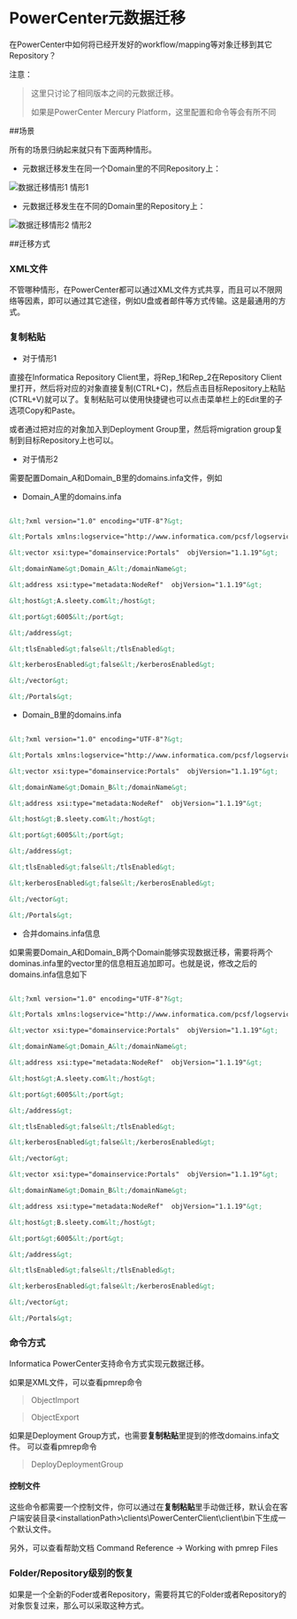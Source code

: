 # PowerCenter元数据迁移


在PowerCenter中如何将已经开发好的workflow/mapping等对象迁移到其它Repository？

注意：
> 这里只讨论了相同版本之间的元数据迁移。
>
> 如果是PowerCenter Mercury Platform，这里配置和命令等会有所不同


##场景

所有的场景归纳起来就只有下面两种情形。

- 元数据迁移发生在同一个Domain里的不同Repository上：

![数据迁移情形1](Migration1.png) 情形1

- 元数据迁移发生在不同的Domain里的Repository上：

![数据迁移情形2](Migration2.png) 情形2

##迁移方式

### XML文件
不管哪种情形，在PowerCenter都可以通过XML文件方式共享，而且可以不限网络等因素，即可以通过其它途径，例如U盘或者邮件等方式传输。这是最通用的方式。

### 复制粘贴
- 对于情形1

直接在Informatica Repository Client里，将Rep_1和Rep_2在Repository Client里打开，然后将对应的对象直接复制(CTRL+C)，然后点击目标Repository上粘贴(CTRL+V)就可以了。复制粘贴可以使用快捷键也可以点击菜单栏上的Edit里的子选项Copy和Paste。

或者通过把对应的对象加入到Deployment Group里，然后将migration group复制到目标Repository上也可以。

- 对于情形2

需要配置Domain_A和Domain_B里的domains.infa文件，例如

- Domain_A里的domains.infa 

```xml

&lt;?xml version="1.0" encoding="UTF-8"?&gt;

&lt;Portals xmlns:logservice="http://www.informatica.com/pcsf/logservice" xmlns:domainservice="http://www.informatica.com/pcsf/domainservice" xmlns:domainconfigservice="http://www.informatica.com/pcsf/domainconfigservice" xmlns:alertservice="http://www.informatica.com/pcsf/alertservice" xmlns:usermanagement="http://www.informatica.com/pcsf/usermanagement" xmlns:webserviceshub="http://www.informatica.com/pcsf/webserviceshub" xmlns:xsi="http://www.w3.org/2001/XMLSchema-instance" xmlns:domainbackup="http://www.informatica.com/pcsf/domainbackup" xmlns:xsd="http://www.w3.org/2001/XMLSchema" xmlns:licenseusage="http://www.informatica.com/pcsf/licenseusage" xmlns:metadata="http://www.informatica.com/pcsf/metadata" xmlns:common="http://www.informatica.com/pcsf/common"  xsi:type="common:PCSFVector"  objVersion="1.1.19"&gt;

&lt;vector xsi:type="domainservice:Portals"  objVersion="1.1.19"&gt;

&lt;domainName&gt;Domain_A&lt;/domainName&gt;

&lt;address xsi:type="metadata:NodeRef"  objVersion="1.1.19"&gt;

&lt;host&gt;A.sleety.com&lt;/host&gt;

&lt;port&gt;6005&lt;/port&gt;

&lt;/address&gt;

&lt;tlsEnabled&gt;false&lt;/tlsEnabled&gt;

&lt;kerberosEnabled&gt;false&lt;/kerberosEnabled&gt;

&lt;/vector&gt;

&lt;/Portals&gt;

```

- Domain_B里的domains.infa

```xml

&lt;?xml version="1.0" encoding="UTF-8"?&gt;

&lt;Portals xmlns:logservice="http://www.informatica.com/pcsf/logservice" xmlns:domainservice="http://www.informatica.com/pcsf/domainservice" xmlns:domainconfigservice="http://www.informatica.com/pcsf/domainconfigservice" xmlns:alertservice="http://www.informatica.com/pcsf/alertservice" xmlns:usermanagement="http://www.informatica.com/pcsf/usermanagement" xmlns:webserviceshub="http://www.informatica.com/pcsf/webserviceshub" xmlns:xsi="http://www.w3.org/2001/XMLSchema-instance" xmlns:domainbackup="http://www.informatica.com/pcsf/domainbackup" xmlns:xsd="http://www.w3.org/2001/XMLSchema" xmlns:licenseusage="http://www.informatica.com/pcsf/licenseusage" xmlns:metadata="http://www.informatica.com/pcsf/metadata" xmlns:common="http://www.informatica.com/pcsf/common"  xsi:type="common:PCSFVector"  objVersion="1.1.19"&gt;

&lt;vector xsi:type="domainservice:Portals"  objVersion="1.1.19"&gt;

&lt;domainName&gt;Domain_B&lt;/domainName&gt;

&lt;address xsi:type="metadata:NodeRef"  objVersion="1.1.19"&gt;

&lt;host&gt;B.sleety.com&lt;/host&gt;

&lt;port&gt;6005&lt;/port&gt;

&lt;/address&gt;

&lt;tlsEnabled&gt;false&lt;/tlsEnabled&gt;

&lt;kerberosEnabled&gt;false&lt;/kerberosEnabled&gt;

&lt;/vector&gt;

&lt;/Portals&gt;

```

- 合并domains.infa信息

如果需要Domain_A和Domain_B两个Domain能够实现数据迁移，需要将两个dominas.infa里的vector里的信息相互追加即可。也就是说，修改之后的domains.infa信息如下

```xml

&lt;?xml version="1.0" encoding="UTF-8"?&gt;

&lt;Portals xmlns:logservice="http://www.informatica.com/pcsf/logservice" xmlns:domainservice="http://www.informatica.com/pcsf/domainservice" xmlns:domainconfigservice="http://www.informatica.com/pcsf/domainconfigservice" xmlns:alertservice="http://www.informatica.com/pcsf/alertservice" xmlns:usermanagement="http://www.informatica.com/pcsf/usermanagement" xmlns:webserviceshub="http://www.informatica.com/pcsf/webserviceshub" xmlns:xsi="http://www.w3.org/2001/XMLSchema-instance" xmlns:domainbackup="http://www.informatica.com/pcsf/domainbackup" xmlns:xsd="http://www.w3.org/2001/XMLSchema" xmlns:licenseusage="http://www.informatica.com/pcsf/licenseusage" xmlns:metadata="http://www.informatica.com/pcsf/metadata" xmlns:common="http://www.informatica.com/pcsf/common"  xsi:type="common:PCSFVector"  objVersion="1.1.19"&gt;

&lt;vector xsi:type="domainservice:Portals"  objVersion="1.1.19"&gt;

&lt;domainName&gt;Domain_A&lt;/domainName&gt;

&lt;address xsi:type="metadata:NodeRef"  objVersion="1.1.19"&gt;

&lt;host&gt;A.sleety.com&lt;/host&gt;

&lt;port&gt;6005&lt;/port&gt;

&lt;/address&gt;

&lt;tlsEnabled&gt;false&lt;/tlsEnabled&gt;

&lt;kerberosEnabled&gt;false&lt;/kerberosEnabled&gt;

&lt;/vector&gt;

&lt;vector xsi:type="domainservice:Portals"  objVersion="1.1.19"&gt;

&lt;domainName&gt;Domain_B&lt;/domainName&gt;

&lt;address xsi:type="metadata:NodeRef"  objVersion="1.1.19"&gt;

&lt;host&gt;B.sleety.com&lt;/host&gt;

&lt;port&gt;6005&lt;/port&gt;

&lt;/address&gt;

&lt;tlsEnabled&gt;false&lt;/tlsEnabled&gt;

&lt;kerberosEnabled&gt;false&lt;/kerberosEnabled&gt;

&lt;/vector&gt;

&lt;/Portals&gt;

```


### 命令方式

Informatica PowerCenter支持命令方式实现元数据迁移。

如果是XML文件，可以查看pmrep命令

> ObjectImport 

> ObjectExport

如果是Deployment Group方式，也需要**复制粘贴**里提到的修改domains.infa文件。
可以查看pmrep命令

> DeployDeploymentGroup


#### 控制文件

这些命令都需要一个控制文件，你可以通过在**复制粘贴**里手动做迁移，默认会在客户端安装目录&lt;installationPath&gt;\clients\PowerCenterClient\client\bin下生成一个默认文件。

另外，可以查看帮助文档 Command Reference -> Working with pmrep Files


### Folder/Repository级别的恢复

如果是一个全新的Foder或者Repository，需要将其它的Folder或者Repository的对象恢复过来，那么可以采取这种方式。


